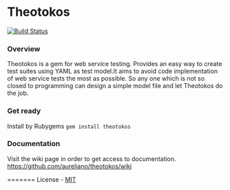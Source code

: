 Theotokos
=======

[![Build Status](https://travis-ci.org/aureliano/theotokos.png?branch=master)](https://travis-ci.org/aureliano/theotokos)

### Overview
Theotokos is a gem for web service testing. Provides an easy way to create test suites using YAML as test model.It aims to avoid code implementation of web service tests the most as possible. So any one which is not so closed to programming can design a simple model file and let Theotokos do the job.

### Get ready
Install by Rubygems `gem install theotokos`

### Documentation
Visit the wiki page in order to get access to documentation. https://github.com/aureliano/theotokos/wiki

=======
License - [MIT](https://github.com/aureliano/theotokos/blob/master/LICENSE)
